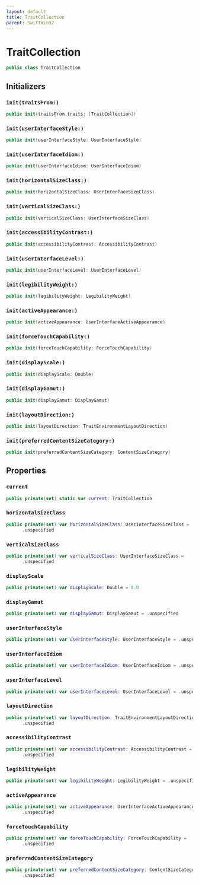 ```yaml
---
layout: default
title: TraitCollection
parent: SwiftWin32
---
```

# TraitCollection

``` swift
public class TraitCollection 
```

## Initializers

### `init(traitsFrom:)`

``` swift
public init(traitsFrom traits: [TraitCollection]) 
```

### `init(userInterfaceStyle:)`

``` swift
public init(userInterfaceStyle: UserInterfaceStyle) 
```

### `init(userInterfaceIdiom:)`

``` swift
public init(userInterfaceIdiom: UserInterfaceIdiom) 
```

### `init(horizontalSizeClass:)`

``` swift
public init(horizontalSizeClass: UserInterfaceSizeClass) 
```

### `init(verticalSizeClass:)`

``` swift
public init(verticalSizeClass: UserInterfaceSizeClass) 
```

### `init(accessibilityContrast:)`

``` swift
public init(accessibilityContrast: AccessibilityContrast) 
```

### `init(userInterfaceLevel:)`

``` swift
public init(userInterfaceLevel: UserInterfaceLevel) 
```

### `init(legibilityWeight:)`

``` swift
public init(legibilityWeight: LegibilityWeight) 
```

### `init(activeAppearance:)`

``` swift
public init(activeAppearance: UserInterfaceActiveAppearance) 
```

### `init(forceTouchCapability:)`

``` swift
public init(forceTouchCapability: ForceTouchCapability) 
```

### `init(displayScale:)`

``` swift
public init(displayScale: Double) 
```

### `init(displayGamut:)`

``` swift
public init(displayGamut: DisplayGamut) 
```

### `init(layoutDirection:)`

``` swift
public init(layoutDirection: TraitEnvironmentLayoutDirection) 
```

### `init(preferredContentSizeCategory:)`

``` swift
public init(preferredContentSizeCategory: ContentSizeCategory) 
```

## Properties

### `current`

``` swift
public private(set) static var current: TraitCollection 
```

### `horizontalSizeClass`

``` swift
public private(set) var horizontalSizeClass: UserInterfaceSizeClass =
      .unspecified
```

### `verticalSizeClass`

``` swift
public private(set) var verticalSizeClass: UserInterfaceSizeClass =
      .unspecified
```

### `displayScale`

``` swift
public private(set) var displayScale: Double = 0.0
```

### `displayGamut`

``` swift
public private(set) var displayGamut: DisplayGamut = .unspecified
```

### `userInterfaceStyle`

``` swift
public private(set) var userInterfaceStyle: UserInterfaceStyle = .unspecified
```

### `userInterfaceIdiom`

``` swift
public private(set) var userInterfaceIdiom: UserInterfaceIdiom = .unspecified
```

### `userInterfaceLevel`

``` swift
public private(set) var userInterfaceLevel: UserInterfaceLevel = .unspecified
```

### `layoutDirection`

``` swift
public private(set) var layoutDirection: TraitEnvironmentLayoutDirection =
      .unspecified
```

### `accessibilityContrast`

``` swift
public private(set) var accessibilityContrast: AccessibilityContrast =
      .unspecified
```

### `legibilityWeight`

``` swift
public private(set) var legibilityWeight: LegibilityWeight = .unspecified
```

### `activeAppearance`

``` swift
public private(set) var activeAppearance: UserInterfaceActiveAppearance =
      .unspecified
```

### `forceTouchCapability`

``` swift
public private(set) var forceTouchCapability: ForceTouchCapability =
      .unspecified
```

### `preferredContentSizeCategory`

``` swift
public private(set) var preferredContentSizeCategory: ContentSizeCategory =
      .unspecified
```
